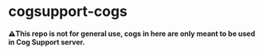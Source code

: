 # cogsupport-cogs

**⚠️This repo is not for general use, cogs in here are only meant to be used in Cog Support server.**
